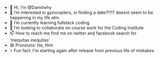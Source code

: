 - 👋 Hi, I’m @Damitwhy
- 👀 I’m interested in gyrocopters, in finding a date?!?!? doesnt seem to be happening in my life atm.
- 🌱 I’m currently learning fullstack coding
- 💞️ I’m looking to collaborate on course work for the Coding Institute
- 📫 How to reach me find me on twitter and facebook search for 'inequitas inequitas'
- 😄 Pronouns: He, Him
- ⚡ Fun fact: I'm starting again after release from previous life of mistakes.

<!---
Damitwhy/Damitwhy is a ✨ special ✨ repository because its `README.md` (this file) appears on your GitHub profile.
You can click the Preview link to take a look at your changes.
--->
